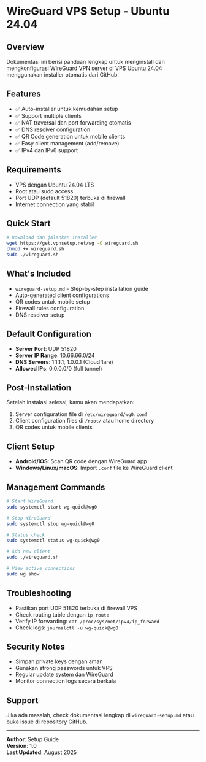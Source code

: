 # WireGuard VPS Setup - Ubuntu 24.04

## Overview
Dokumentasi ini berisi panduan lengkap untuk menginstall dan mengkonfigurasi WireGuard VPN server di VPS Ubuntu 24.04 menggunakan installer otomatis dari GitHub.

## Features
- ✅ Auto-installer untuk kemudahan setup
- ✅ Support multiple clients
- ✅ NAT traversal dan port forwarding otomatis
- ✅ DNS resolver configuration
- ✅ QR Code generation untuk mobile clients
- ✅ Easy client management (add/remove)
- ✅ IPv4 dan IPv6 support

## Requirements
- VPS dengan Ubuntu 24.04 LTS
- Root atau sudo access
- Port UDP (default 51820) terbuka di firewall
- Internet connection yang stabil

## Quick Start
```bash
# Download dan jalankan installer
wget https://get.vpnsetup.net/wg -O wireguard.sh
chmod +x wireguard.sh
sudo ./wireguard.sh
```

## What's Included
- `wireguard-setup.md` - Step-by-step installation guide
- Auto-generated client configurations
- QR codes untuk mobile setup
- Firewall rules configuration
- DNS resolver setup

## Default Configuration
- **Server Port**: UDP 51820
- **Server IP Range**: 10.66.66.0/24
- **DNS Servers**: 1.1.1.1, 1.0.0.1 (Cloudflare)
- **Allowed IPs**: 0.0.0.0/0 (full tunnel)

## Post-Installation
Setelah instalasi selesai, kamu akan mendapatkan:
1. Server configuration file di `/etc/wireguard/wg0.conf`
2. Client configuration files di `/root/` atau home directory
3. QR codes untuk mobile clients

## Client Setup
- **Android/iOS**: Scan QR code dengan WireGuard app
- **Windows/Linux/macOS**: Import `.conf` file ke WireGuard client

## Management Commands
```bash
# Start WireGuard
sudo systemctl start wg-quick@wg0

# Stop WireGuard  
sudo systemctl stop wg-quick@wg0

# Status check
sudo systemctl status wg-quick@wg0

# Add new client
sudo ./wireguard.sh

# View active connections
sudo wg show
```

## Troubleshooting
- Pastikan port UDP 51820 terbuka di firewall VPS
- Check routing table dengan `ip route`
- Verify IP forwarding: `cat /proc/sys/net/ipv4/ip_forward`
- Check logs: `journalctl -u wg-quick@wg0`

## Security Notes
- Simpan private keys dengan aman
- Gunakan strong passwords untuk VPS
- Regular update system dan WireGuard
- Monitor connection logs secara berkala

## Support
Jika ada masalah, check dokumentasi lengkap di `wireguard-setup.md` atau buka issue di repository GitHub.

---
**Author**: Setup Guide  
**Version**: 1.0  
**Last Updated**: August 2025
